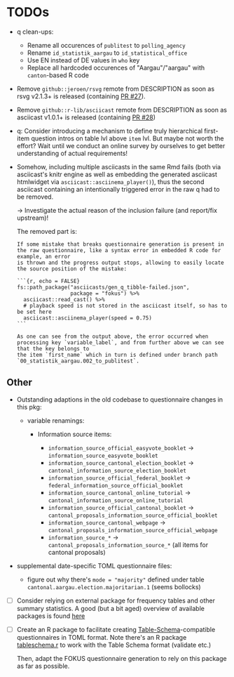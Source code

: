 # TODOs

-   q clean-ups:

    -   Rename all occurences of `publitest` to `polling_agency`
    -   Rename `id_statistik_aargau` to `id_statistical_office`
    -   Use EN instead of DE values in `who` key
    -   Replace all hardcoded occurences of "Aargau"/"aargau" with `canton`-based R code

-   Remove `github::jeroen/rsvg` remote from DESCRIPTION as soon as rsvg v2.1.3+ is released (containing [PR #27](https://github.com/jeroen/rsvg/pull/27)).

-   Remove `github::r-lib/asciicast` remote from DESCRIPTION as soon as asciicast v1.0.1+ is released (containing [PR
    #28](https://github.com/r-lib/asciicast/pull/28))

-   q: Consider introducing a mechanism to define truly hierarchical first-item question intros on table lvl above `item` lvl. But maybe not worth the effort?
    Wait until we conduct an online survey by ourselves to get better understanding of actual requirements!

-   Somehow, including multiple asciicasts in the same Rmd fails (both via asciicast's knitr engine as well as embedding the generated asciicast htmlwidget via
    `asciicast::asciinema_player()`), thus the second asciicast containing an intentionally triggered error in the raw q had to be removed.

    -> Investigate the actual reason of the inclusion failure (and report/fix upstream)!

    The removed part is:

        If some mistake that breaks questionnaire generation is present in the raw questionnaire, like a syntax error in embedded R code for example, an error
        is thrown and the progress output stops, allowing to easily locate the source position of the mistake:

        ```{r, echo = FALSE}
        fs::path_package("asciicasts/gen_q_tibble-failed.json",
                         package = "fokus") %>%
          asciicast::read_cast() %>%
          # playback speed is not stored in the asciicast itself, so has to be set here
          asciicast::asciinema_player(speed = 0.75)
        ```

        As one can see from the output above, the error occurred when processing key `variable_label`, and from further above we can see that the key belongs to
        the item `first_name` which in turn is defined under branch path `00_statistik_aargau.002_to_publitest`.

## Other

-   Outstanding adaptions in the old codebase to questionnaire changes in this pkg:

    -   variable renamings:

        -   Information source items:

            -   `information_source_official_easyvote_booklet` -> `information_source_easyvote_booklet`
            -   `information_source_cantonal_election_booklet` -> `cantonal_information_source_election_booklet`
            -   `information_source_official_federal_booklet` -> `federal_information_source_official_booklet`
            -   `information_source_cantonal_online_tutorial` -> `cantonal_information_source_online_tutorial`
            -   `information_source_official_cantonal_booklet` -> `cantonal_proposals_information_source_official_booklet`
            -   `information_source_cantonal_webpage` -> `cantonal_proposals_information_source_official_webpage`
            -   `information_source_*` -> `cantonal_proposals_information_source_*` (all items for cantonal proposals)

-   supplemental date-specific TOML questionnaire files:

    -   figure out why there's `mode = "majority"` defined under table `cantonal.aargau.election.majoritarian.1` (seems bollocks)

-   [ ] Consider relying on external package for frequency tables and other summary statistics. A good (but a bit aged) overview of available packages is found
    [here](https://dabblingwithdata.wordpress.com/2017/12/20/my-favourite-r-package-for-frequency-tables/)

-   [ ] Create an R package to facilitate creating [Table-Schema](https://specs.frictionlessdata.io/table-schema/)-compatible questionnaires in TOML format.
    Note there's an R package [tableschema.r](https://libraries.frictionlessdata.io/docs/table-schema/rlang) to work with the Table Schema format (validate
    etc.)

    Then, adapt the FOKUS questionnaire generation to rely on this package as far as possible.

